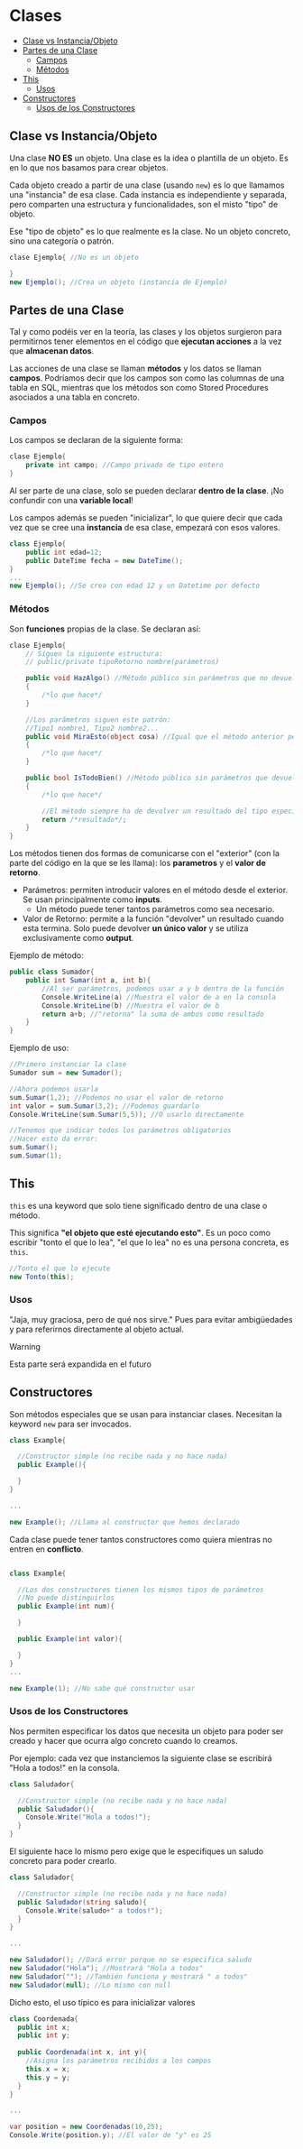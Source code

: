 # Clases

- [Clase vs Instancia/Objeto](#clase-vs-instanciaobjeto)
- [Partes de una Clase](#partes-de-una-clase)
  - [Campos](#campos)
  - [Métodos](#métodos)
- [This](#this)
  - [Usos](#usos)
- [Constructores](#constructores)
  - [Usos de los Constructores](#usos-de-los-constructores)


## Clase vs Instancia/Objeto

Una clase **NO ES** un objeto. Una clase es la idea o plantilla de un objeto. Es en lo que nos basamos para crear objetos.

Cada objeto creado a partir de una clase (usando `new`) es lo que llamamos una "instancia" de esa clase. Cada instancia es independiente y separada, pero comparten una estructura y funcionalidades, son el misto "tipo" de objeto.

Ese "tipo de objeto" es lo que realmente es la clase. No un objeto concreto, sino una categoría o patrón.

```cs
clase Ejemplo{ //No es un objeto

}
new Ejemplo(); //Crea un objeto (instancia de Ejemplo)
```

## Partes de una Clase

Tal y como podéis ver en la teoría, las clases y los objetos surgieron para permitirnos tener elementos en el código que **ejecutan acciones** a la vez que **almacenan datos**.

Las acciones de una clase se llaman **métodos** y los datos se llaman **campos**. Podríamos decir que los campos son como las columnas de una tabla en SQL, mientras que los métodos son como Stored Procedures asociados a una tabla en concreto.

### Campos

Los campos se declaran de la siguiente forma:

```cs
clase Ejemplo{ 
    private int campo; //Campo privado de tipo entero
}
```

Al ser parte de una clase, solo se pueden declarar **dentro de la clase**. ¡No confundir con una **variable local**!

Los campos además se pueden "inicializar", lo que quiere decir que cada vez que se cree una **instancia** de esa clase, empezará con esos valores.

```cs
class Ejemplo{
    public int edad=12;
    public DateTime fecha = new DateTime();
}
...
new Ejemplo(); //Se crea con edad 12 y un Datetime por defecto
```

### Métodos

Son **funciones** propias de la clase. Se declaran así:

```cs
clase Ejemplo{ 
    // Siguen la siguiente estructura:
    // public/private tipoRetorno nombre(parámetros)

    public void HazAlgo() //Método público sin parámetros que no devuelve ningún resultado (void es "nada")
    { 
        /*lo que hace*/
    }

    //Los parámetros siguen este patrón:
    //Tipo1 nombre1, Tipo2 nombre2...
    public void MiraEsto(object cosa) //Igual que el método anterior pero recibe el parámetro "cosa"
    { 
        /*lo que hace*/
    }

    public bool IsTodoBien() //Método público sin parámetros que devuelve un valor booleano
    { 
        /*lo que hace*/

        //El método siempre ha de devolver un resultado del tipo especificado (bool en este caso)
        return /*resultado*/; 
    }
}
```

Los métodos tienen dos formas de comunicarse con el "exterior" (con la parte del código en la que se les llama): los **parametros** y el **valor de retorno**. 
 
 - Parámetros: permiten introducir valores en el método desde el exterior. Se usan principalmente como **inputs**.
   - Un método puede tener tantos parámetros como sea necesario.
 - Valor de Retorno: permite a la función "devolver" un resultado cuando esta termina. Solo puede devolver **un único valor** y se utiliza exclusivamente como **output**.

Ejemplo de método:

```cs
public class Sumador{
    public int Sumar(int a, int b){
        //Al ser parámetros, podemos usar a y b dentro de la función
        Console.WriteLine(a) //Muestra el valor de a en la consola
        Console.WriteLine(b) //Muestra el valor de b
        return a+b; //"retorna" la suma de ambos como resultado
    }
}

```

Ejemplo de uso:

```cs
//Primero instanciar la clase
Sumador sum = new Sumador();

//Ahora podemos usarla
sum.Sumar(1,2); //Podemos no usar el valor de retorno
int valor = sum.Sumar(3,2); //Podemos guardarlo
Console.WriteLine(sum.Sumar(5,5)); //O usarlo directamente

//Tenemos que indicar todos los parámetros obligatorios
//Hacer esto da error:
sum.Sumar();
sum.Sumar(1);

```

## This

`this` es una keyword que solo tiene significado dentro de una clase o método.

This significa **"el objeto que esté ejecutando esto"**. Es un poco como escribir "tonto el que lo lea", "el que lo lea" no es una persona concreta, es `this`.

```cs
//Tonto el que lo ejecute
new Tonto(this);
```

### Usos

"Jaja, muy graciosa, pero de qué nos sirve." Pues para evitar ambigüedades y para referirnos directamente al objeto actual.

> [!warning]
> Esta parte será expandida en el futuro

## Constructores

Son métodos especiales que se usan para instanciar clases. Necesitan la keyword `new` para ser invocados.

```cs
class Example{

  //Constructor simple (no recibe nada y no hace nada)
  public Example(){

  }
}

...

new Example(); //Llama al constructor que hemos declarado
```

Cada clase puede tener tantos constructores como quiera mientras no entren en **conflicto**.

```cs

class Example{

  //Los dos constructores tienen los mismos tipos de parámetros
  //No puede distinguirlos
  public Example(int num){

  }

  public Example(int valor){

  }
}
...

new Example(1); //No sabe qué constructor usar

```

### Usos de los Constructores

Nos permiten especificar los datos que necesita un objeto para poder ser creado y hacer que ocurra algo concreto cuando lo creamos.

Por ejemplo: cada vez que instanciemos la siguiente clase se escribirá "Hola a todos!" en la consola.

```cs
class Saludador{

  //Constructor simple (no recibe nada y no hace nada)
  public Saludador(){
    Console.Write("Hola a todos!"); 
  }
}
```

El siguiente hace lo mismo pero exige que le especifiques un saludo concreto para poder crearlo.

```cs
class Saludador{

  //Constructor simple (no recibe nada y no hace nada)
  public Saludador(string saludo){
    Console.Write(saludo+" a todos!"); 
  }
}

...

new Saludador(); //Dará error porque no se especifica saludo
new Saludador("Hola"); //Mostrará "Hola a todos"
new Saludador(""); //También funciona y mostrará " a todos"
new Saludador(null); //Lo mismo con null
```

Dicho esto, el uso típico es para inicializar valores

```cs
class Coordenada{
  public int x;
  public int y;
  
  public Coordenada(int x, int y){
    //Asigna los parámetros recibidos a los campos
    this.x = x;
    this.y = y;
  }
}

...

var position = new Coordenadas(10,25);
Console.Write(position.y); //El valor de "y" es 25

```